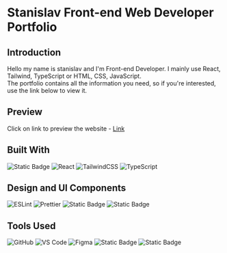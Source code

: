 # Stanislav Front-end Web Developer Portfolio

## Introduction

Hello my name is stanislav and I'm Front-end Developer. I mainly use React, Tailwind, TypeScript or HTML, CSS, JavaScript. <br>
The portfolio contains all the information you need, so if you're interested, use the link below to view it.

## Preview 

Click on link to preview the website - <a href="https://stanislavportfolio.netlify.app" target="blank">Link</a>

## Built With

![Static Badge](https://img.shields.io/badge/NextJS-black?style=for-the-badge&logo=Next.js)
![React](https://img.shields.io/badge/React-61DAFB?style=for-the-badge&logo=react&logoColor=white)
![TailwindCSS](https://img.shields.io/badge/TailwindCSS-38B2AC?style=for-the-badge&logo=tailwind-css&logoColor=white)
![TypeScript](https://img.shields.io/badge/TypeScript-007ACC?style=for-the-badge&logo=typescript&logoColor=white)

## Design and UI Components

![ESLint](https://img.shields.io/badge/ESLint-4B32C3?style=for-the-badge&logo=eslint&logoColor=white)
![Prettier](https://img.shields.io/badge/Prettier-F7B93E?style=for-the-badge&logo=prettier&logoColor=black)
![Static Badge](https://img.shields.io/badge/Aceternity%20UI-black?style=for-the-badge)
![Static Badge](https://img.shields.io/badge/Font%20Awesome%20Icons-red?style=for-the-badge&logo=Font%20Awesome)

## Tools Used

![GitHub](https://img.shields.io/badge/GitHub-181717?style=for-the-badge&logo=github&logoColor=white)
![VS Code](https://img.shields.io/badge/VS%20Code-007ACC?style=for-the-badge&logo=visual-studio-code&logoColor=white)
![Figma](https://img.shields.io/badge/Figma-F24E1E?style=for-the-badge&logo=figma&logoColor=white)
![Static Badge](https://img.shields.io/badge/Sentry-purple?style=for-the-badge&logo=Sentry)
![Static Badge](https://img.shields.io/badge/Netlify-white?style=for-the-badge&logo=Netlify&logoColor=black)
